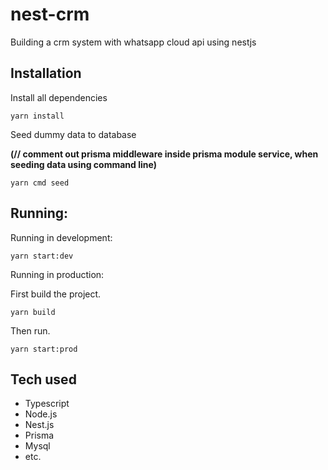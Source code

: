 # nest-crm

Building a crm system with whatsapp cloud api using nestjs

## Installation

Install all dependencies

```
yarn install
```

Seed dummy data to database

**(// comment out prisma middleware inside prisma module service, when seeding data using command line)**

```
yarn cmd seed
```

## Running:

Running in development:

```
yarn start:dev
```

Running in production:

First build the project.

```
yarn build
```

Then run.

```
yarn start:prod
```

## Tech used

- Typescript
- Node.js
- Nest.js
- Prisma
- Mysql
- etc.
